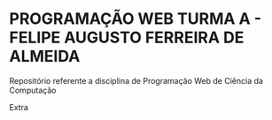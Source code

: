 # PROGRAMAÇÃO WEB TURMA A - FELIPE AUGUSTO FERREIRA DE ALMEIDA

Repositório referente a disciplina de Programação Web de Ciência da Computação

Extra
